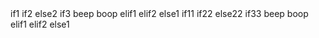 <condition>
<if condition="${eliza.appearance.breasts.cupSize}>4">
if1
<condition>
<if condition="${eliza.appearance.breasts.cupSize}>4">
if2
</if>
<else>
else2
</else>
</condition>
<condition>
<if condition="${eliza.appearance.breasts.cupSize}>4">
if3
</if>
</condition>
<set key="val1">beep</set>
<set key="val1">boop</set>
</if>
<elif condition="${eliza.appearance.breasts.cupSize}>4">
elif1
</elif>
<elif condition="${eliza.appearance.breasts.cupSize}>4">
elif2
</elif>
<else>
else1
</else>
</condition>

<condition>
<if condition="${eliza.appearance.breasts.cupSize}>4">
if11
<condition>
<if condition="${eliza.appearance.breasts.cupSize}>4">
if22
</if>
<else>
else22
</else>
</condition>
<condition>
<if condition="${eliza.appearance.breasts.cupSize}>4">
if33
</if>
</condition>
<set key="val1">beep</set>
<set key="val1">boop</set>
</if>
<elif condition="${eliza.appearance.breasts.cupSize}>4">
elif1
</elif>
<elif condition="${eliza.appearance.breasts.cupSize}>4">
elif2
</elif>
<else>
else1
</else>
</condition>

